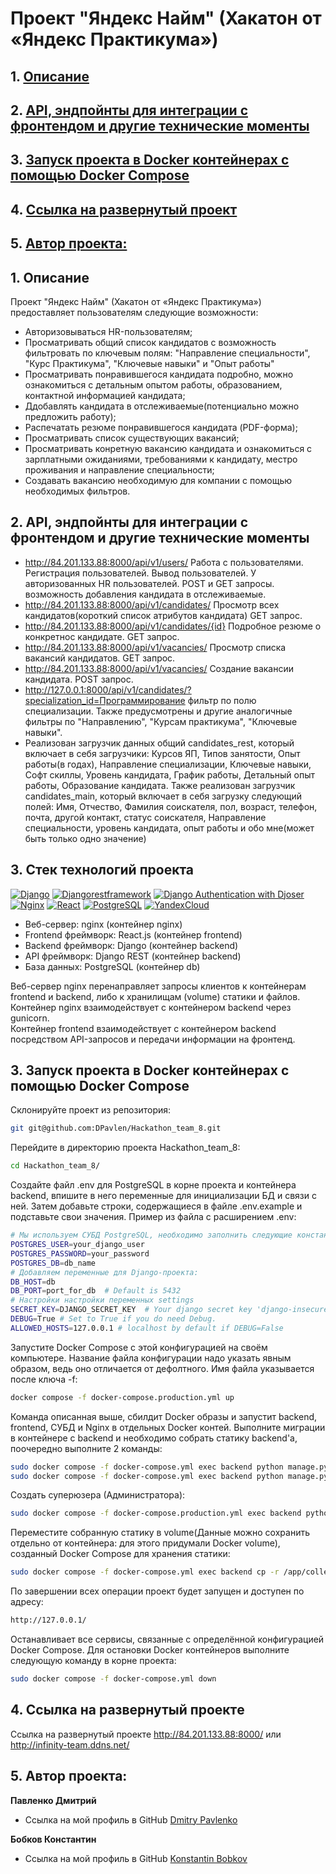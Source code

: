 # Проект "Яндекс Найм" (Хакатон от «Яндекс Практикума»)

## 1. [Описание](#1)
## 2. [API, эндпойнты для интеграции с фронтендом и другие технические моменты](#2)
## 3. [Запуск проекта в Docker контейнерах с помощью Docker Compose](#3)
## 4. [Ссылка на развернутый проект](#4) 
## 5. [Автор проекта:](#5)

## 1. Описание  <a id=1></a>

Проект "Яндекс Найм" (Хакатон от «Яндекс Практикума») предоставляет пользователям следующие возможности:
- Авторизовываться HR-пользователям;
- Просматривать общий список кандидатов с возможность фильтровать по ключевым полям:
  "Направление специальности", "Курс Практикума",  "Ключевые навыки" и "Опыт работы"
- Просматривать понравившегося кандидата подробно, можно ознакомиться с 
детальным опытом работы, образованием, контактной информацией кандидата;
- Ддобавлять кандидата в отслеживаемые(потенциально можно предложить работу);
- Распечатать резюме понравившегося кандидата (PDF-форма);
- Просматривать список существующих вакансий;
- Просматривать конретную вакансию кандидата и ознакомиться с зарплатными ожиданиями, 
требованиями к кандидату, местро проживания и направление специальности;
- Создавать вакансию необходимую для компании с помощью необходимых фильтров.


## 2. API, эндпойнты для интеграции с фронтендом и другие технические моменты <a id=2></a>

- http://84.201.133.88:8000/api/v1/users/  Работа с пользователями. Регистрация пользователей.
Вывод пользователей. У авторизованных HR пользователей. POST и GET запросы.
возможность добавления кандидата в отслеживаемые.
- http://84.201.133.88:8000/api/v1/candidates/ Просмотр всех кандидатов(короткий список атрибутов кандидата)
  GET запрос.  
- http://84.201.133.88:8000/api/v1/candidates/{id} Подробное резюме о конкретнос кандидате. GET запрос.  
- http://84.201.133.88:8000/api/v1/vacancies/ Просмотр списка вакансий кандидатов. GET запрос. 
- http://84.201.133.88:8000/api/v1/vacancies/ Создание вакансии кандидата. POST запрос.
- http://127.0.0.1:8000/api/v1/candidates/?specialization_id=Программирование фильтр по полю специализации.
Также предусмотрены и другие аналогичные фильтры по "Направлению", "Курсам практикума", "Ключевые навыки".
- Реализован загрузчик данных общий candidates_rest, который включает в себя загрузчики: Курсов ЯП, Типов занятости,
Опыт работы(в годах), Направление специализации, Ключевые навыки, Софт скиллы, Уровень кандидата, График работы, 
Детальный опыт работы, Образование кандидата. Также реализован загрузчик candidates_main, который включает в себя
загрузку следующий полей: Имя, Отчество, Фамилия соискателя, пол, возраст, телефон, почта, другой контакт,
статус соискателя, Направление специальности, уровень кандидата, опыт работы и обо мне(может быть только одно значение)

## 3. Стек технологий проекта <a id=3></a>
[![Django](https://img.shields.io/badge/Django-4.2.1-6495ED)](https://www.djangoproject.com) [![Djangorestframework](https://img.shields.io/badge/djangorestframework-3.14.0-6495ED)](https://www.django-rest-framework.org/) [![Django Authentication with Djoser](https://img.shields.io/badge/Django_Authentication_with_Djoser-2.2.0-6495ED)](https://djoser.readthedocs.io/en/latest/getting_started.html) [![Nginx](https://img.shields.io/badge/Nginx-1.21.3-green)](https://nginx.org/ru/) [![React](https://img.shields.io/badge/React-18.2.0-blue)](https://react.dev/) [![PostgreSQL](https://img.shields.io/badge/PostgreSQL-16-blue)](https://www.postgresql.org/) [![YandexCloud](https://img.shields.io/badge/yandex-cloud-5282FF?logo=yandexcloud)](https://www.cloud.yandex.com/)

- Веб-сервер: nginx (контейнер nginx)  
- Frontend фреймворк: React.js (контейнер frontend)  
- Backend фреймворк: Django (контейнер backend)  
- API фреймворк: Django REST (контейнер backend)  
- База данных: PostgreSQL (контейнер db)

Веб-сервер nginx перенаправляет запросы клиентов к контейнерам frontend и backend, либо к хранилищам (volume) статики и файлов.  
Контейнер nginx взаимодействует с контейнером backend через gunicorn.  
Контейнер frontend взаимодействует с контейнером backend посредством API-запросов и передачи информации на фронтенд.


## 3. Запуск проекта в Docker контейнерах с помощью Docker Compose <a id=3></a>

Склонируйте проект из репозитория:
```bash
git git@github.com:DPavlen/Hackathon_team_8.git
```
Перейдите в директорию проекта Hackathon_team_8:
```bash
cd Hackathon_team_8/
```
Создайте файл .env для PostgreSQL в корне проекта и контейнера backend, впишите в него переменные для инициализации БД и связи с ней. Затем добавьте строки, содержащиеся в файле .env.example и подставьте свои значения.
Пример из файла с расширением .env:
```bash
# Мы используем СУБД PostgreSQL, необходимо заполнить следующие константы.
POSTGRES_USER=your_django_user
POSTGRES_PASSWORD=your_password
POSTGRES_DB=db_name
# Добавляем переменные для Django-проекта:
DB_HOST=db
DB_PORT=port_for_db  # Default is 5432
# Настройки настройки переменных settings
SECRET_KEY=DJANGO_SECRET_KEY  # Your django secret key 'django-insecure......'
DEBUG=True # Set to True if you do need Debug.
ALLOWED_HOSTS=127.0.0.1 # localhost by default if DEBUG=False
```
Запустите Docker Compose с этой конфигурацией на своём компьютере. Название файла конфигурации надо указать явным образом, ведь оно отличается от дефолтного. Имя файла указывается после ключа -f:
```bash
docker compose -f docker-compose.production.yml up
```
Команда описанная выше, сбилдит Docker образы и запустит backend, frontend, СУБД и Nginx в отдельных Docker контей.
Выполните миграции в контейнере с backend и необходимо собрать статику backend'a, поочередно выполните 2 команды:
```bash
sudo docker compose -f docker-compose.yml exec backend python manage.py migrate
sudo docker compose -f docker-compose.yml exec backend python manage.py collectstatic
```
Создать суперюзера (Администратора):
```bash
sudo docker compose -f docker-compose.production.yml exec backend python manage.py createsuperuser
```

Переместите собранную статику в volume(Данные можно сохранить отдельно от контейнера: для этого придумали Docker volume), 
созданный Docker Compose для хранения статики:
```bash
sudo docker compose -f docker-compose.yml exec backend cp -r /app/collected_static/. /static/static/
```
По завершении всех операции проект будет запущен и доступен по адресу:
```bash
http://127.0.0.1/
```
Останавливает все сервисы, связанные с определённой конфигурацией Docker Compose. 
Для остановки Docker контейнеров выполните следующую команду в корне проекта:
```bash
sudo docker compose -f docker-compose.yml down
```

## 4. Ссылка на развернутый проектe <a id=4></a>
Ссылка на развернутый проектe http://84.201.133.88:8000/ или http://infinity-team.ddns.net/


## 5. Автор проекта: <a id=5></a> 
**Павленко Дмитрий**
- Ссылка на мой профиль в GitHub [Dmitry Pavlenko](https://github.com/DPavlen)  

**Бобков Константин**
- Ссылка на мой профиль в GitHub [Konstantin Bobkov](https://github.com/deltabobkov)
